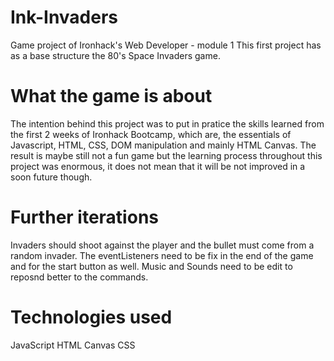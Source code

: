 # Ink-Invaders
Game project of Ironhack's Web Developer - module 1
This first project has as a base structure the 80's Space Invaders game.

# What the game is about
The intention behind this project was to put in pratice the skills learned from the first 2 weeks of Ironhack Bootcamp, which are, the essentials of Javascript, HTML, CSS, DOM manipulation and mainly HTML Canvas.
The result is maybe still not a fun game but the learning process throughout this project was enormous, it does not mean that it will be not improved in a soon future though.

# Further iterations
Invaders should shoot against the player and the bullet must come from a random invader.
The eventListeners need to be fix in the end of the game and for the start button as well.
Music and Sounds need to be edit to reposnd better to the commands.

# Technologies used
JavaScript
HTML Canvas
CSS